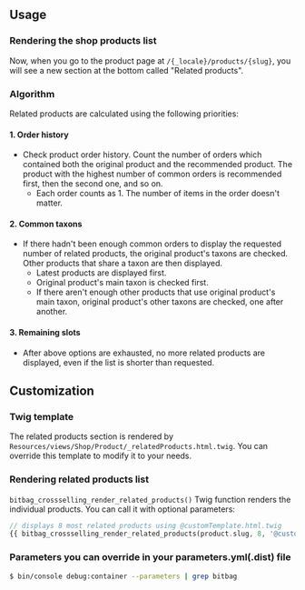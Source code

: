 ## Usage

### Rendering the shop products list

Now, when you go to the product page at `/{_locale}/products/{slug}`, you will see a new section at the bottom called "Related products".

### Algorithm
Related products are calculated using the following priorities:

#### 1. Order history

- Check product order history. Count the number of orders which contained both the original product and the recommended product. The product with the highest number of common orders is recommended first, then the second one, and so on.
    * Each order counts as 1. The number of items in the order doesn't matter.

#### 2. Common taxons
- If there hadn't been enough common orders to display the requested number of related products, the original product's taxons are checked. Other products that share a taxon are then displayed.
    * Latest products are displayed first.
    * Original product's main taxon is checked first.
    * If there aren't enough other products that use original product's main taxon, original product's other taxons are checked, one after another.

#### 3. Remaining slots
- After above options are exhausted, no more related products are displayed, even if the list is shorter than requested.

## Customization

### Twig template
The related products section is rendered by `Resources/views/Shop/Product/_relatedProducts.html.twig`. You can override this template to modify it to your needs.

### Rendering related products list
`bitbag_crossselling_render_related_products()` Twig function renders the individual products. You can call it with optional parameters:
```php
// displays 8 most related products using @customTemplate.html.twig
{{ bitbag_crossselling_render_related_products(product.slug, 8, '@customTemplate.html.twig') }}
```

### Parameters you can override in your parameters.yml(.dist) file
```bash
$ bin/console debug:container --parameters | grep bitbag
```
